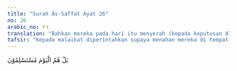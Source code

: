 ```yaml
---
title: "Surah As-Saffat Ayat 26"
no: 26
arabic_no: ٢٦
translation: "Bahkan mereka pada hari itu menyerah (kepada keputusan Allah)."
tafsir: "Kepada malaikat diperintahkan supaya menahan mereka di tempat pemberhentian dan menanyakan tentang apa yang mereka usahakan, serta dosa dan kemaksiatan yang telah mereka lakukan. Pada waktu itu juga ditanyakan tentang akidah-akidah palsu yang diajarkan oleh setan yang menyesatkan hidup mereka. persoalan ini dijelaskan dalam hadis Nabi saw:\n\nAbu Hurairah meriwayatkan bahwa Rasulullah saw bersabda, \"Tidaklah bergeser dua telapak kaki seorang hamba pada hari Kiamat sebelum dia ditanya empat perkara: tentang umur dihabiskannya untuk apa, tentang masa mudanya dipergunakan untuk apa, lalu tentang harta yang dimilikinya diperoleh dari mana, dan dipergunakan untuk apa, lalu tentang ilmu sampai sejauh mana diamalkannya. (Riwayat at-Tirmidzi)\n\nPada waktu itu orang-orang kafir bisa saling menolong satu sama lain sebagaimana mereka perkirakan di dunia dulu. Tetapi nyatanya hal itu tidak dapat dilakukan, dan mereka benar-benar ditimpa azab setimpal dengan perbuatannya. Allah berfirman:\n\n(Yaitu) pada hari (ketika) seorang teman sama sekali tidak dapat memberi manfaat kepada teman lainnya dan mereka tidak akan mendapat pertolongan. (ad-Dukhan/44: 41)"
---
```

بَلْ هُمُ الْيَوْمَ مُسْتَسْلِمُوْنَ